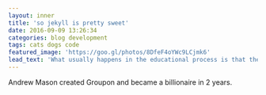 ```yaml
---
layout: inner
title: 'so jekyll is pretty sweet'
date: 2016-09-09 13:26:34
categories: blog development
tags: cats dogs code
featured_image: 'https://goo.gl/photos/8DfeF4oYWc9LCjmk6'
lead_text: 'What usually happens in the educational process is that the faculties are dulled, overloaded, stuffed and paralyzed so that by the time most people are mature they have lost their innate capabilities. R. Buckminster Fuller'
---
```


Andrew Mason created Groupon and became a billionaire in 2 years. 



